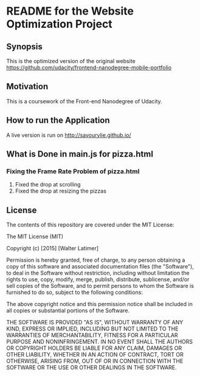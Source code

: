 # README for the Website Optimization Project
## Synopsis
This is the optimized version of the original website https://github.com/udacity/frontend-nanodegree-mobile-portfolio
## Motivation
This is a coursework of the Front-end Nanodegree of Udacity.
## How to run the Application
A live version is run on http://savourylie.github.io/
## What is Done in main.js for pizza.html
### Fixing the Frame Rate Problem of pizza.html
1. Fixed the drop at scrolling
2. Fixed the drop at resizing the pizzas
## License
The contents of this repository are covered under the MIT License:

The MIT License (MIT)

Copyright (c) [2015] [Walter Latimer]

Permission is hereby granted, free of charge, to any person obtaining a copy
of this software and associated documentation files (the "Software"), to deal
in the Software without restriction, including without limitation the rights
to use, copy, modify, merge, publish, distribute, sublicense, and/or sell
copies of the Software, and to permit persons to whom the Software is
furnished to do so, subject to the following conditions:

The above copyright notice and this permission notice shall be included in all
copies or substantial portions of the Software.

THE SOFTWARE IS PROVIDED "AS IS", WITHOUT WARRANTY OF ANY KIND, EXPRESS OR
IMPLIED, INCLUDING BUT NOT LIMITED TO THE WARRANTIES OF MERCHANTABILITY,
FITNESS FOR A PARTICULAR PURPOSE AND NONINFRINGEMENT. IN NO EVENT SHALL THE
AUTHORS OR COPYRIGHT HOLDERS BE LIABLE FOR ANY CLAIM, DAMAGES OR OTHER
LIABILITY, WHETHER IN AN ACTION OF CONTRACT, TORT OR OTHERWISE, ARISING FROM,
OUT OF OR IN CONNECTION WITH THE SOFTWARE OR THE USE OR OTHER DEALINGS IN THE
SOFTWARE.